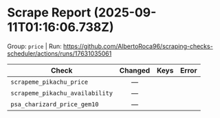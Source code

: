 # Scrape Report (2025-09-11T01:16:06.738Z)

Group: `price`  |  Run: https://github.com/AlbertoRoca96/scraping-checks-scheduler/actions/runs/17631035061

| Check | Changed | Keys | Error |
|---|:---:|:--|:--|
| `scrapeme_pikachu_price` | — |  |  |
| `scrapeme_pikachu_availability` | — |  |  |
| `psa_charizard_price_gem10` | — |  |  |

